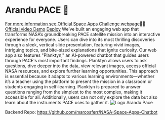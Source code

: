 # Arandu PACE 🚀
[For more information see Official Space Apps Challenge webpage](https://www.spaceappschallenge.org/nasa-space-apps-2024/find-a-team/pescadores-del-parana/?tab=project)🚀🦾
[Official video Demo](https://youtu.be/T5qRHjneYBI)
[Deploy](https://youtu.be/T5qRHjneYBI)
We’ve built an engaging web app that transforms NASA’s groundbreaking PACE satellite mission into an interactive experience for everyone. Users can dive into its most thrilling discoveries through a sleek, vertical slide presentation, featuring vivid images, intriguing topics, and bite-sized explanations that ignite curiosity. Our web app also features "Planktyn," an AI-powered chatbot that guides users through PACE's most important findings. Planktyn allows users to ask questions, dive deeper into the data, view relevant images, access official NASA resources, and explore further learning opportunities. This approach is essential because it adapts to various learning environments—whether it’s a teacher using the platform to present the mission in a classroom or students engaging in self-learning. Planktyn is prepared to answer questions ranging from the simplest to the most complex, making it accessible for all. Additionally, users can not only explore the data but also learn about the instruments PACE uses to gather it.
![Logo Arandu Pace](https://github.com/user-attachments/assets/b510d779-a761-46da-9796-b29d76a60895)

Backend Repo: https://github.com/marcosferr/NASA-Space-Apps-Chatbot

